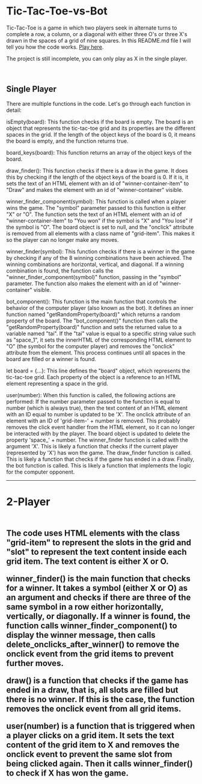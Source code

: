 # Tic-Tac-Toe-vs-Bot
Tic-Tac-Toe is a game in which two players seek in alternate turns to complete a row, a column, or a diagonal with either three O's or three X's drawn in the spaces of a grid of nine squares. In this README.md file I will tell you how the code works. <a href='https://bulaloi-tic-tac-toe.netlify.app/'>Play here</a>.

The project is still incomplete, you can only play as X in the single player.

</br>

<h2>Single Player</h2>

There are multiple functions in the code. Let's go through each function in detail:

isEmpty(board): This function checks if the board is empty. The board is an object that represents the tic-tac-toe grid and its properties are the different spaces in the grid. If the length of the object keys of the board is 0, it means the board is empty, and the function returns true.

board_keys(board): This function returns an array of the object keys of the board.

draw_finder(): This function checks if there is a draw in the game. It does this by checking if the length of the object keys of the board is 0. If it is, it sets the text of an HTML element with an id of "winner-container-item" to "Draw" and makes the element with an id of "winner-container" visible.

winner_finder_component(symbol): This function is called when a player wins the game. The "symbol" parameter passed to this function is either "X" or "O". The function sets the text of an HTML element with an id of "winner-container-item" to "You won" if the symbol is "X" and "You lose" if the symbol is "O". The board object is set to null, and the "onclick" attribute is removed from all elements with a class name of "grid-item". This makes it so the player can no longer make any moves.

winner_finder(symbol): This function checks if there is a winner in the game by checking if any of the 8 winning combinations have been achieved. The winning combinations are horizontal, vertical, and diagonal. If a winning combination is found, the function calls the "winner_finder_component(symbol)" function, passing in the "symbol" parameter. The function also makes the element with an id of "winner-container" visible.

bot_component(): This function is the main function that controls the behavior of the computer player (also known as the bot). It defines an inner function named "getRandomProperty(board)" which returns a random property of the board. The "bot_component()" function then calls the "getRandomProperty(board)" function and sets the returned value to a variable named "tai". If the "tai" value is equal to a specific string value such as "space_1", it sets the innerHTML of the corresponding HTML element to "O" (the symbol for the computer player) and removes the "onclick" attribute from the element. This process continues until all spaces in the board are filled or a winner is found.

let board = {...}: This line defines the "board" object, which represents the tic-tac-toe grid. Each property of the object is a reference to an HTML element representing a space in the grid.

user(number): When this function is called, the following actions are performed:
If the number parameter passed to the function is equal to number (which is always true), then the text content of an HTML element with an ID equal to number is updated to be 'X'.
The onclick attribute of an element with an ID of 'grid-item-' + number is removed. This probably removes the click event handler from the HTML element, so it can no longer be interacted with by the player.
The board object is updated to delete the property 'space_' + number.
The winner_finder function is called with the argument 'X'. This is likely a function that checks if the current player (represented by 'X') has won the game.
The draw_finder function is called. This is likely a function that checks if the game has ended in a draw.
Finally, the bot function is called. This is likely a function that implements the logic for the computer opponent.
<hr>

<h1>2-Player<h2>
    
</br>
The code uses HTML elements with the class "grid-item" to represent the slots in the grid and "slot" to represent the text content inside each grid item. The text content is either X or O.

winner_finder() is the main function that checks for a winner. It takes a symbol (either X or O) as an argument and checks if there are three of the same symbol in a row either horizontally, vertically, or diagonally. If a winner is found, the function calls winner_finder_component() to display the winner message, then calls delete_onclicks_after_winner() to remove the onclick event from the grid items to prevent further moves.

draw() is a function that checks if the game has ended in a draw, that is, all slots are filled but there is no winner. If this is the case, the function removes the onclick event from all grid items.

user(number) is a function that is triggered when a player clicks on a grid item. It sets the text content of the grid item to X and removes the onclick event to prevent the same slot from being clicked again. Then it calls winner_finder() to check if X has won the game.
